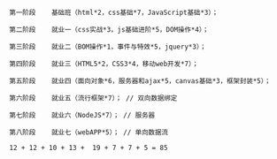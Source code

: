     第一阶段    基础班（html*2，css基础*7，JavaScript基础*3）；
    
    第二阶段    就业一（css实战*3，js基础进阶*5，DOM操作*4）；
    
    第三阶段    就业二（BOM操作*1，事件与特效*5，jquery*3）；
    
    第四阶段    就业三（HTML5*2，CSS3*4，移动web开发*7）；
    
    第五阶段    就业四（面向对象*6，服务器和ajax*5，canvas基础*3，框架封装*5）；
    
    第六阶段    就业五（流行框架*7）； // 双向数据绑定
    
    第七阶段    就业六（NodeJS*7）； // 服务器
    
    第八阶段    就业七（webAPP*5）； // 单向数据流
    
	12 + 12 + 10 + 13 +  19 + 7 + 7 + 5 = 85